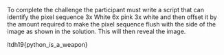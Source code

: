 To complete the challenge the participant must write a script that can identify the pixel sequence 3x White 6x pink 3x white and then offset it by the amount required to make the pixel sequence flush with the side of the image as shown in the solution. This will then reveal the image.

ltdh19{python_is_a_weapon}

